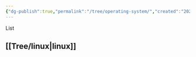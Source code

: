 ```yaml
---
{"dg-publish":true,"permalink":"/tree/operating-system/","created":"2022-07-31T13:29:09.939+08:00","updated":"2023-08-26T19:56:35.191+08:00"}
---
```



List 

## [[Tree/linux\|linux]]

